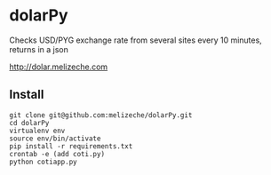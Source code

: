 # dolarPy
Checks USD/PYG exchange rate from several sites every 10 minutes, returns in a json

http://dolar.melizeche.com

## Install

```
git clone git@github.com:melizeche/dolarPy.git
cd dolarPy
virtualenv env
source env/bin/activate
pip install -r requirements.txt
crontab -e (add coti.py)
python cotiapp.py
```